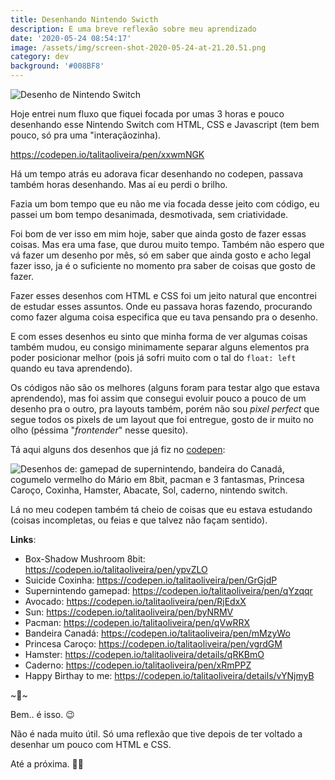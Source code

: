 ```yaml
---
title: Desenhando Nintendo Swicth
description: E uma breve reflexão sobre meu aprendizado
date: '2020-05-24 08:54:17'
image: /assets/img/screen-shot-2020-05-24-at-21.20.51.png
category: dev
background: '#008BF8'
---
```

![Desenho de Nintendo Switch](/assets/img/screen-shot-2020-05-24-at-21.48.49.png)

Hoje entrei num fluxo que fiquei focada por umas 3 horas e pouco desenhando esse Nintendo Switch com HTML, CSS e Javascript (tem bem pouco, só pra uma "interaçãozinha).

[](https://codepen.io/talitaoliveira/pen/xxwmNGK)<https://codepen.io/talitaoliveira/pen/xxwmNGK>

Há um tempo atrás eu adorava ficar desenhando no codepen, passava também horas desenhando. Mas aí eu perdi o brilho.

Fazia um bom tempo que eu não me via focada desse jeito com código, eu passei um bom tempo desanimada, desmotivada, sem criatividade.

Foi bom de ver isso em mim hoje, saber que ainda gosto de fazer essas coisas. Mas era uma fase, que durou muito tempo. Também não espero que vá fazer um desenho por mês, só em saber que ainda gosto e acho legal fazer isso, ja é o suficiente no momento pra saber de coisas que gosto de fazer.

Fazer esses desenhos com HTML e CSS foi um jeito natural que encontrei de estudar esses assuntos. Onde eu passava horas fazendo, procurando como fazer alguma coisa especifica que eu tava pensando pra o desenho.

E com esses desenhos eu sinto que minha forma de ver algumas coisas também mudou, eu consigo minimamente separar alguns elementos pra poder posicionar melhor (pois já sofri muito com o tal do `float: left` quando eu tava aprendendo).

Os códigos não são os melhores (alguns foram para testar algo que estava aprendendo), mas foi assim que consegui evoluir pouco a pouco de um desenho pra o outro, pra layouts também, porém não sou *pixel perfect* que segue todos os pixels de um layout que foi entregue, gosto de ir muito no olho (péssima "*frontender*" nesse quesito).

Tá aqui alguns dos desenhos que já fiz no [codepen](https://codepen.io/talitaoliveira/):

![Desenhos de: gamepad de supernintendo, bandeira do Canadá, cogumelo vermelho do Mário em 8bit, pacman e 3 fantasmas, Princesa Caroço, Coxinha, Hamster, Abacate, Sol, caderno, nintendo switch.](/assets/img/screen-shot-2020-05-24-at-21.34.33.png)

Lá no meu codepen também tá cheio de coisas que eu estava estudando (coisas incompletas, ou feias e que talvez não façam sentido).

**Links**:

* Box-Shadow Mushroom 8bit: [](https://codepen.io/talitaoliveira/pen/ypvZLO)<https://codepen.io/talitaoliveira/pen/ypvZLO>
* Suicide Coxinha: [](https://codepen.io/talitaoliveira/pen/GrGjdP)<https://codepen.io/talitaoliveira/pen/GrGjdP>
* Supernintendo gamepad: [](https://codepen.io/talitaoliveira/pen/qYzqqr)<https://codepen.io/talitaoliveira/pen/qYzqqr>
* Avocado: [](https://codepen.io/talitaoliveira/pen/RjEdxX)<https://codepen.io/talitaoliveira/pen/RjEdxX>
* Sun: [](https://codepen.io/talitaoliveira/pen/byNRMV)<https://codepen.io/talitaoliveira/pen/byNRMV>
* Pacman: [](https://codepen.io/talitaoliveira/pen/qVwRRX)<https://codepen.io/talitaoliveira/pen/qVwRRX>
* Bandeira Canadá: [](https://codepen.io/talitaoliveira/pen/mMzyWo)<https://codepen.io/talitaoliveira/pen/mMzyWo>
* Princesa Caroço: [](https://codepen.io/talitaoliveira/pen/vgrdGM)<https://codepen.io/talitaoliveira/pen/vgrdGM>
* Hamster: [](https://codepen.io/talitaoliveira/details/qRKBmO)<https://codepen.io/talitaoliveira/details/qRKBmO>
* Caderno: [](https://codepen.io/talitaoliveira/pen/xRmPPZ)<https://codepen.io/talitaoliveira/pen/xRmPPZ>
* Happy Birthay to me: [](https://codepen.io/talitaoliveira/details/vYNjmyB)<https://codepen.io/talitaoliveira/details/vYNjmyB>

\~🌟\~

Bem.. é isso. 😉

Não é nada muito útil. Só uma reflexão que tive depois de ter voltado a desenhar um pouco com HTML e CSS.

Até a próxima. 🤙🏽
